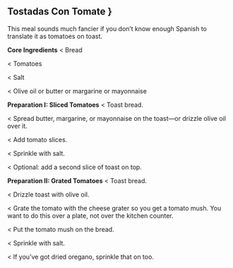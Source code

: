 ## Tostadas Con Tomate }

This meal sounds much fancier if you don’t know enough Spanish to
translate it as tomatoes on toast.

**Core Ingredients**
< Bread

< Tomatoes

< Salt

< Olive oil or butter or margarine or mayonnaise

**Preparation I: Sliced Tomatoes**
< Toast bread.

< Spread butter, margarine, or mayonnaise on the toast—or drizzle olive
oil over it.

< Add tomato slices.

< Sprinkle with salt.

< Optional: add a second slice of toast on top.

**Preparation II: Grated Tomatoes**
< Toast bread.

< Drizzle toast with olive oil.

< Grate the tomato with the cheese grater so you get a tomato mush. You
want to do this over a plate, not over the kitchen counter.

< Put the tomato mush on the bread.

< Sprinkle with salt.

< If you’ve got dried oregano, sprinkle that on too.